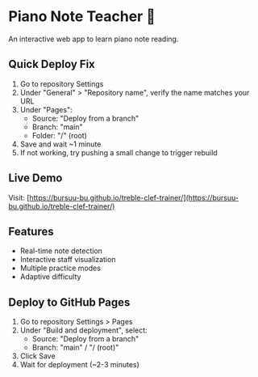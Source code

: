 # Piano Note Teacher 🎹

An interactive web app to learn piano note reading.

## Quick Deploy Fix
1. Go to repository Settings
2. Under "General" > "Repository name", verify the name matches your URL
3. Under "Pages":
   - Source: "Deploy from a branch"
   - Branch: "main" 
   - Folder: "/" (root)
4. Save and wait ~1 minute
5. If not working, try pushing a small change to trigger rebuild

## Live Demo
Visit: [https://bursuu-bu.github.io/treble-clef-trainer/](https://bursuu-bu.github.io/treble-clef-trainer/)

## Features
- Real-time note detection
- Interactive staff visualization
- Multiple practice modes
- Adaptive difficulty

## Deploy to GitHub Pages
1. Go to repository Settings > Pages
2. Under "Build and deployment", select:
   - Source: "Deploy from a branch"
   - Branch: "main" / "/ (root)"
3. Click Save
4. Wait for deployment (~2-3 minutes)
